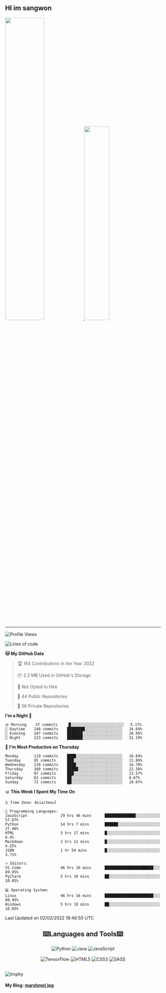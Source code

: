 ## HI im sangwon

<a href="#"> 
  <img src="https://github-readme-stats.vercel.app/api?username=s-wlii&theme=react&show_icons=true" width="50%">
</a>
<a href="#">
  <img src="https://github-readme-stats.vercel.app/api/top-langs/?username=s-wlii&theme=react&exclude_repo=Jagi,assignment&layout=compact" width="40%">
</a>

<!-- [![Solved.ac tier](http://mazassumnida.wtf/api/v2/generate_badge?boj=leo503801)](https://solved.ac/leo503801) -->

<hr>

<!--START_SECTION:waka-->
![Profile Views](http://img.shields.io/badge/Profile%20Views-33-blue)

![Lines of code](https://img.shields.io/badge/From%20Hello%20World%20I%27ve%20Written-341%20Thousand%20lines%20of%20code-blue)

**🐱 My GitHub Data** 

> 🏆 164 Contributions in the Year 2022
 > 
> 📦 2.3 MB Used in GitHub's Storage 
 > 
> 🚫 Not Opted to Hire
 > 
> 📜 44 Public Repositories 
 > 
> 🔑 56 Private Repositories  
 > 
**I'm a Night 🦉** 

```text
🌞 Morning    37 commits     █░░░░░░░░░░░░░░░░░░░░░░░░   5.17% 
🌆 Daytime    248 commits    ████████░░░░░░░░░░░░░░░░░   34.69% 
🌃 Evening    207 commits    ███████░░░░░░░░░░░░░░░░░░   28.95% 
🌙 Night      223 commits    ███████░░░░░░░░░░░░░░░░░░   31.19%

```
📅 **I'm Most Productive on Thursday** 

```text
Monday       119 commits    ████░░░░░░░░░░░░░░░░░░░░░   16.64% 
Tuesday      85 commits     ███░░░░░░░░░░░░░░░░░░░░░░   11.89% 
Wednesday    120 commits    ████░░░░░░░░░░░░░░░░░░░░░   16.78% 
Thursday     160 commits    █████░░░░░░░░░░░░░░░░░░░░   22.38% 
Friday       97 commits     ███░░░░░░░░░░░░░░░░░░░░░░   13.57% 
Saturday     62 commits     ██░░░░░░░░░░░░░░░░░░░░░░░   8.67% 
Sunday       72 commits     ██░░░░░░░░░░░░░░░░░░░░░░░   10.07%

```


📊 **This Week I Spent My Time On** 

```text
⌚︎ Time Zone: Asia/Seoul

💬 Programming Languages: 
JavaScript               29 hrs 46 mins      ██████████████░░░░░░░░░░░   57.87% 
Python                   14 hrs 7 mins       ██████░░░░░░░░░░░░░░░░░░░   27.46% 
HTML                     3 hrs 17 mins       █░░░░░░░░░░░░░░░░░░░░░░░░   6.4% 
Markdown                 2 hrs 11 mins       █░░░░░░░░░░░░░░░░░░░░░░░░   4.25% 
JSON                     1 hr 54 mins        █░░░░░░░░░░░░░░░░░░░░░░░░   3.71%

🔥 Editors: 
VS Code                  46 hrs 16 mins      ██████████████████████░░░   89.95% 
PyCharm                  5 hrs 10 mins       ██░░░░░░░░░░░░░░░░░░░░░░░   10.05%

💻 Operating System: 
Linux                    46 hrs 16 mins      ██████████████████████░░░   89.95% 
Windows                  5 hrs 10 mins       ██░░░░░░░░░░░░░░░░░░░░░░░   10.05%

```


 Last Updated on 02/02/2022 18:46:50 UTC
<!--END_SECTION:waka-->

<div align="center">
  <h2>⌨️Languages and Tools⌨️</h2>
  <div align=flex>
    <img alt="Python" src="https://img.shields.io/badge/python-%2314354C.svg?style=for-the-badge&logo=python&logoColor=white"/>
    <img alt="Java" src="https://img.shields.io/badge/java-%23ED8B00.svg?style=for-the-badge&logo=java&logoColor=white"/>
    <img alt="JavaScript" src="https://img.shields.io/badge/javascript-%23FFFF00.svg?style=for-the-badge&logo=javascript&logoColor=darkblue"/>
  </div>
  <br>
  <div>
    <img alt="TensorFlow" src="https://img.shields.io/badge/TensorFlow-%23FF6F00.svg?style=for-the-badge&logo=TensorFlow&logoColor=white" />
    <img alt="HTML5" src="https://img.shields.io/badge/html5-%23E34F26.svg?style=for-the-badge&logo=html5&logoColor=white"/>
    <img alt="CSS3" src="https://img.shields.io/badge/css3-%231572B6.svg?style=for-the-badge&logo=css3&logoColor=white"/>
    <img alt="SASS" src="https://img.shields.io/badge/SASS-hotpink.svg?style=for-the-badge&logo=SASS&logoColor=white"/>
  </div>
</div>
<br>

![trophy](https://github-profile-trophy.vercel.app/?username=s-wlii&column=7&margin-w=15&margin-h=15)

#### My Blog: [marshmel.log](https://s-wlii.github.io/)

<!--
**Marshmellowon/Marshmellowon** is a ✨ _special_ ✨ repository because its `README.md` (this file) appears on your GitHub profile.

Here are some ideas to get you started:

- 🔭 I’m currently working on ...
- 🌱 I’m currently learning ...
- 👯 I’m looking to collaborate on ...
- 🤔 I’m looking for help with ...
- 💬 Ask me about ...
- 📫 How to reach me: ...
- 😄 Pronouns: ...
- ⚡ Fun fact: ...
-->
